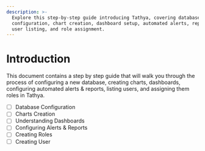 ```yaml
---
description: >-
  Explore this step-by-step guide introducing Tathya, covering database
  configuration, chart creation, dashboard setup, automated alerts, reports,
  user listing, and role assignment.
---
```


# Introduction

This document contains a step by step guide that will walk you through the process of configuring a new database, creating charts, dashboards, configuring automated alerts & reports, listing users, and assigning them roles in Tathya.

* [ ] Database Configuration
* [ ] Charts Creation
* [ ] Understanding Dashboards
* [ ] Configuring Alerts & Reports
* [ ] Creating Roles
* [ ] Creating User
